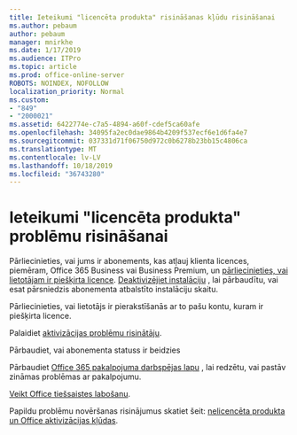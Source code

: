 ```yaml
---
title: Ieteikumi "licencēta produkta" risināšanas kļūdu risināšanai
ms.author: pebaum
author: pebaum
manager: mnirkhe
ms.date: 1/17/2019
ms.audience: ITPro
ms.topic: article
ms.prod: office-online-server
ROBOTS: NOINDEX, NOFOLLOW
localization_priority: Normal
ms.custom:
- "849"
- "2000021"
ms.assetid: 6422774e-c7a5-4894-a60f-cdef5ca60afe
ms.openlocfilehash: 34095fa2ec0dae9864b4209f537ecf6e1d6fa4e7
ms.sourcegitcommit: 037331d71f06750d972c0b6278b23bb15c4806ca
ms.translationtype: MT
ms.contentlocale: lv-LV
ms.lasthandoff: 10/18/2019
ms.locfileid: "36743280"
---
```

# <a name="suggestions-for-solving-unlicensed-product-errors"></a>Ieteikumi "licencēta produkta" problēmu risināšanai

Pārliecinieties, vai jums ir abonements, kas atļauj klienta licences, piemēram, Office 365 Business vai Business Premium, un [pārliecinieties, vai lietotājam ir piešķirta licence](https://docs.microsoft.com/office365/admin/subscriptions-and-billing/assign-licenses-to-users). [Deaktivizējiet instalāciju](https://docs.microsoft.com/office365/admin/subscriptions-and-billing/remove-licenses-from-users) , lai pārbaudītu, vai esat pārsniedzis abonementa atbalstīto instalāciju skaitu.
  
Pārliecinieties, vai lietotājs ir pierakstīšanās ar to pašu kontu, kuram ir piešķirta licence.
  
Palaidiet [aktivizācijas problēmu risinātāju](https://aka.ms/SARA-OfficeActivation-Alchemy).
  
Pārbaudiet, vai abonementa statuss ir beidzies
  
Pārbaudiet [Office 365 pakalpojuma darbspējas lapu](https://docs.microsoft.com/office365/enterprise/view-service-health) , lai redzētu, vai pastāv zināmas problēmas ar pakalpojumu.
  
[Veikt Office tiešsaistes labošanu](https://support.office.com/Article/7821d4b6-7c1d-4205-aa0e-a6b40c5bb88b?wt.mc_id=Alchemy_ClientDIA).
  
Papildu problēmu novēršanas risinājumus skatiet šeit: [nelicencēta produkta un Office aktivizācijas kļūdas](https://support.office.com/Article/0d23d3c0-c19c-4b2f-9845-5344fedc4380?wt.mc_id=Alchemy_ClientDIA).
  